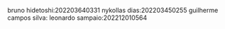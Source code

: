 bruno hidetoshi:202203640331
nykollas dias:202203450255
guilherme campos silva:
leonardo sampaio:202212010564


